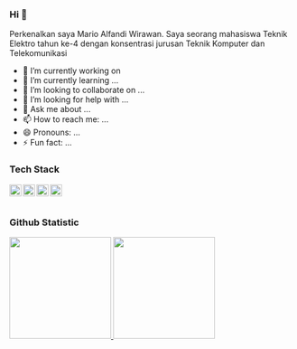 ### Hi 👋 

Perkenalkan saya Mario Alfandi Wirawan. Saya seorang mahasiswa Teknik Elektro tahun ke-4 dengan konsentrasi jurusan Teknik Komputer dan Telekomunikasi

- 🔭 I’m currently working on 
- 🌱 I’m currently learning ...
- 👯 I’m looking to collaborate on ...
- 🤔 I’m looking for help with ...
- 💬 Ask me about ...
- 📫 How to reach me: ...
- 😄 Pronouns: ...
- ⚡ Fun fact: ...

### Tech Stack
  <a href="#"><img align="left" alt="php" title="php" width="21px" src="https://www.php.net/images/logos/new-php-logo.svg" /></a>
  <a href="#"><img align="left" alt="Laravel" title="Laravel" width="21px" src="[https://www.php.net/images/logos/new-php-logo.svg](https://upload.wikimedia.org/wikipedia/commons/thumb/9/9a/Laravel.svg/50px-Laravel.svg.png)" /></a>
  <a href="#"><img align="left" alt="Python" title="Python" width="21px" src="[https://www.php.net/images/logos/new-php-logo.svg](https://s3.dualstack.us-east-2.amazonaws.com/pythondotorg-assets/media/files/python-logo-only.svg)" /></a>
  <a href="#"><img align="left" alt="JavaScript" title="JavaScript" width="21px" src="https://upload.wikimedia.org/wikipedia/commons/9/99/Unofficial_JavaScript_logo_2.svg" /></a>
  <br>
  <br>
  
### Github Statistic
<p align="left">
<a href="https://github.com/AlfandiMario">
  <img height="180em" src="https://github-readme-stats-eight-theta.vercel.app/api?username=dimasmds&show_icons=true&theme=algolia&include_all_commits=true&count_private=true"/>
  <img height="180em" src="https://github-readme-stats-eight-theta.vercel.app/api/top-langs/?username=dimasmds&layout=compact&langs_count=8&theme=algolia"/>
</a>
</p>
